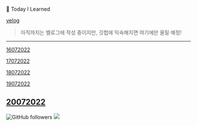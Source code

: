 📝 Today I Learned      

[velog](https://velog.io/@zimmerweg)

> 아직까지는 벨로그에 작성 중이지만, 깃헙에 익숙해지면 여기에만 올릴 예정!
---

[16072022](https://velog.io/@zimmerweg/%ED%95%AD%ED%95%B4-99-8%EA%B8%B0-5%EC%9D%BC%EC%B0%A8-%EC%95%8C%EA%B3%A0%EB%A6%AC%EC%A6%98)

[17072022](https://velog.io/@zimmerweg/%ED%95%AD%ED%95%B4-99-8%EA%B8%B0-6%EC%9D%BC%EC%B0%A8-%EC%95%8C%EA%B3%A0%EB%A6%AC%EC%A6%982)

[18072022](https://velog.io/@zimmerweg/%ED%95%AD%ED%95%B4-99-8%EA%B8%B0-6%EC%9D%BC%EC%B0%A8-%EC%95%8C%EA%B3%A0%EB%A6%AC%EC%A6%983)

[19072022](https://velog.io/@zimmerweg/%ED%95%AD%ED%95%B4-99-8%EA%B8%B0-7%EC%9D%BC%EC%B0%A8-%EC%95%8C%EA%B3%A0%EB%A6%AC%EC%A6%984)

[20072022](20072022.md)
---

<img alt="GitHub followers" src="https://img.shields.io/github/followers/Minsun91?style=social">  <a href="https://hits.seeyoufarm.com"><img src="https://hits.seeyoufarm.com/api/count/incr/badge.svg?url=https%3A%2F%2Fgithub.com%2FMinsun91&count_bg=%23E12CA3&title_bg=%23555555&icon=&icon_color=%23E7E7E7&title=hits&edge_flat=false"/></a>
